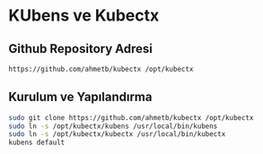 # KUbens ve Kubectx

## Github Repository Adresi

```bash
https://github.com/ahmetb/kubectx /opt/kubectx
```

## Kurulum ve Yapılandırma

```bash
sudo git clone https://github.com/ahmetb/kubectx /opt/kubectx
sudo ln -s /opt/kubectx/kubens /usr/local/bin/kubens
sudo ln -s /opt/kubectx/kubectx /usr/local/bin/kubectx
kubens default
```
